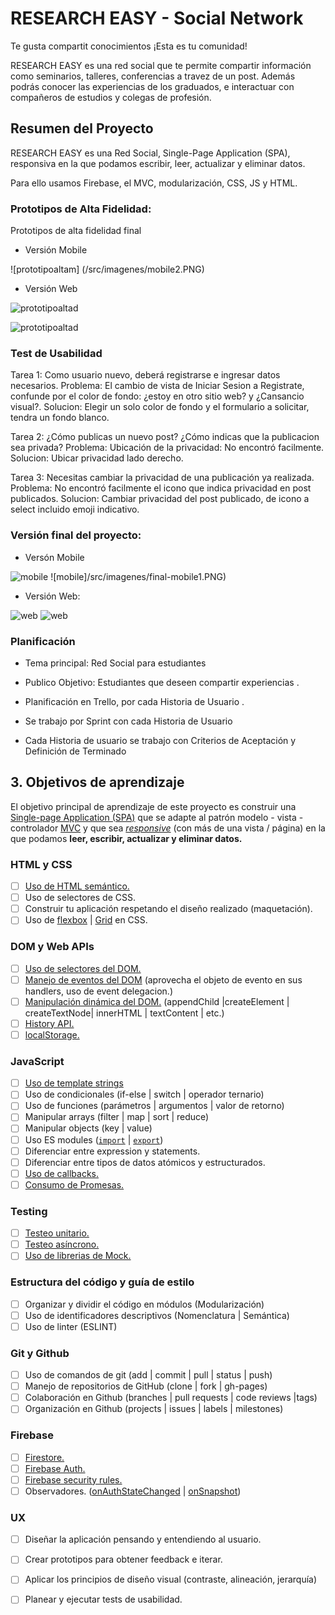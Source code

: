 # RESEARCH EASY - Social Network

Te gusta compartit conocimientos  ¡Esta es tu comunidad!

RESEARCH EASY es una red social que te permite compartir información como seminarios, talleres, conferencias a travez de un post. Además podrás conocer las experiencias de los graduados, e interactuar con compañeros de estudios y colegas de profesión.

## Resumen del Proyecto

 RESEARCH EASY es una Red Social, Single-Page Application (SPA), responsiva en la que podamos escribir, leer, actualizar y eliminar datos.

Para ello usamos Firebase, el MVC, modularización, CSS, JS y HTML.


### Prototipos de Alta Fidelidad:

Prototipos de alta fidelidad final

- Versión Mobile

![prototipoaltam] (/src/imagenes/mobile2.PNG)

- Versión Web

![prototipoaltad](/src/imagenes/desktop2.PNG)

![prototipoaltad](/src/imagenes/desktop3.PNG)

### Test de Usabilidad

Tarea 1: Como usuario nuevo, deberá registrarse e ingresar datos necesarios.
Problema: El cambio de vista de Iniciar Sesion a Registrate, confunde por el color de fondo: ¿estoy en otro sitio web? y ¿Cansancio visual?.
Solucion: Elegir un solo color de fondo y el formulario a solicitar, tendra un fondo blanco.

Tarea 2:  ¿Cómo publicas un nuevo post? ¿Cómo indicas que la publicacion sea privada?
Problema: Ubicación de la privacidad: No encontró facilmente.
Solucion: Ubicar privacidad lado derecho.

Tarea 3:  Necesitas cambiar la privacidad de una publicación ya realizada.
Problema: No encontró facilmente el icono que indica privacidad en post publicados.
Solucion: Cambiar privacidad del post publicado, de icono a select incluido emoji indicativo.

### Versión final del proyecto:

- Versón Mobile


 ![mobile](/src/imagenes/final-mobile2.PNG) ![mobile]/src/imagenes/final-mobile1.PNG)

- Versión Web:


 ![web](/src/imagenes/web-desktop.PNG) ![web](/src/imagenes/web-Registrar.PNG)



### Planificación

* Tema principal: Red Social para estudiantes
* Publico Objetivo: Estudiantes que deseen compartir experiencias .
* Planificación en Trello, por cada Historia de Usuario .
* Se trabajo por Sprint con cada Historia de Usuario

* Cada Historia de usuario se trabajo con Criterios de Aceptación y Definición de Terminado

## 3. Objetivos de aprendizaje

El objetivo principal de aprendizaje de este proyecto es construir una
[Single-page Application (SPA)](https://es.wikipedia.org/wiki/Single-page_application) que se adapte 
al patrón modelo - vista - controlador [MVC](https://es.wikipedia.org/wiki/Modelo%E2%80%93vista%E2%80%93controlador)
y que sea [_responsive_](https://github.com/Laboratoria/curricula-js/tree/master/topics/css/02-responsive)
 (con más de una vista / página) en la que podamos **leer, escribir, actualizar y
 eliminar datos.**

### HTML y CSS

* [ ] [Uso de HTML semántico.](https://developer.mozilla.org/en-US/docs/Glossary/Semantics#Semantics_in_HTML)
* [ ] Uso de selectores de CSS.
* [ ] Construir tu aplicación respetando el diseño realizado (maquetación).
* [ ] Uso de [flexbox](https://css-tricks.com/snippets/css/a-guide-to-flexbox/) | [Grid]('https://css-tricks.com/snippets/css/complete-guide-grid/') en CSS.

### DOM y Web APIs

* [ ] [Uso de selectores del DOM.](https://developer.mozilla.org/es/docs/Web/JavaScript/Referencia/template_strings)
* [ ] [Manejo de eventos del DOM](https://lms.laboratoria.la/cohorts/lim-2020-07-bc-core-lim013/courses/browser/02-dom/04-events)
(aprovecha el objeto de evento en sus handlers, uso de event delegacion.)
* [ ] [Manipulación dinámica del DOM.](https://developer.mozilla.org/es/docs/Referencia_DOM_de_Gecko/Introducci%C3%B3n)
(appendChild |createElement | createTextNode| innerHTML | textContent | etc.)
* [ ] [History API.](https://developer.mozilla.org/es/docs/DOM/Manipulando_el_historial_del_navegador)
* [ ] [localStorage.](https://developer.mozilla.org/es/docs/Web/API/Window/localStorage)

### JavaScript

* [ ] [Uso de template strings](https://developer.mozilla.org/es/docs/Web/JavaScript/Referencia/template_strings)
* [ ] Uso de condicionales (if-else | switch | operador ternario)
* [ ] Uso de funciones (parámetros | argumentos | valor de retorno)
* [ ] Manipular arrays (filter | map | sort | reduce)
* [ ] Manipular objects (key | value)
* [ ] Uso ES modules ([`import`](https://developer.mozilla.org/en-US/docs/Web/JavaScript/Reference/Statements/import)
| [`export`](https://developer.mozilla.org/en-US/docs/Web/JavaScript/Reference/Statements/export))
* [ ] Diferenciar entre expression y statements.
* [ ] Diferenciar entre tipos de datos atómicos y estructurados.
* [ ] [Uso de callbacks.](https://developer.mozilla.org/es/docs/Glossary/Callback_function)
* [ ] [Consumo de Promesas.](https://scotch.io/tutorials/javascript-promises-for-dummies#toc-consuming-promises)

### Testing

* [ ] [Testeo unitario.](https://jestjs.io/docs/es-ES/getting-started)
* [ ] [Testeo asíncrono.](https://jestjs.io/docs/es-ES/asynchronous)
* [ ] [Uso de librerias de Mock.](https://jestjs.io/docs/es-ES/manual-mocks)

### Estructura del código y guía de estilo

* [ ] Organizar y dividir el código en módulos (Modularización)
* [ ] Uso de identificadores descriptivos (Nomenclatura | Semántica)
* [ ] Uso de linter (ESLINT)

### Git y Github

* [ ] Uso de comandos de git (add | commit | pull | status | push)
* [ ] Manejo de repositorios de GitHub (clone | fork | gh-pages)
* [ ] Colaboración en Github (branches | pull requests | code reviews |tags)
* [ ] Organización en Github (projects | issues | labels | milestones)

### Firebase

* [ ] [Firestore.](https://firebase.google.com/docs/firestore)
* [ ] [Firebase Auth.](https://firebase.google.com/docs/auth/web/start)
* [ ] [Firebase security rules.](https://firebase.google.com/docs/rules)
* [ ] Observadores. ([onAuthStateChanged](https://firebase.google.com/docs/auth/web/manage-users?hl=es#get_the_currently_signed-in_user)
 | [onSnapshot](https://firebase.google.com/docs/firestore/query-data/listen#listen_to_multiple_documents_in_a_collection))

### UX

* [ ] Diseñar la aplicación pensando y entendiendo al usuario.
* [ ] Crear prototipos para obtener feedback e iterar.
* [ ] Aplicar los principios de diseño visual (contraste, alineación, jerarquía)
* [ ] Planear y ejecutar tests de usabilidad.

